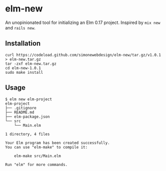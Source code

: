 # elm-new

An unopinionated tool for initializing an Elm 0.17 project. Inspired by `mix new` and `rails new`.

## Installation

```
curl https://codeload.github.com/simonewebdesign/elm-new/tar.gz/v1.0.1 > elm-new.tar.gz
tar -zxf elm-new.tar.gz
cd elm-new-1.0.1
sudo make install
```

## Usage

```
$ elm new elm-project
elm-project
├── .gitignore
├── README.md
├── elm-package.json
└── src
    └── Main.elm

1 directory, 4 files

Your Elm program has been created successfully.
You can use "elm-make" to compile it:

    elm-make src/Main.elm

Run "elm" for more commands.
```
